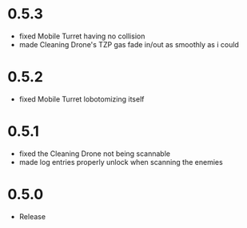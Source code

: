 # 0.5.3

- fixed Mobile Turret having no collision
- made Cleaning Drone's TZP gas fade in/out as smoothly as i could

# 0.5.2

- fixed Mobile Turret lobotomizing itself

# 0.5.1

- fixed the Cleaning Drone not being scannable
- made log entries properly unlock when scanning the enemies

# 0.5.0

- Release
